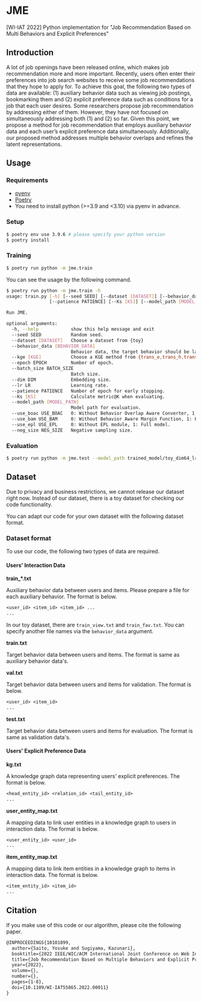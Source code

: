 # JME

[WI-IAT 2022] Python implementation for "Job Recommendation Based on Multi Behaviors and Explicit Preferences"

## Introduction

A lot of job openings have been released online, which makes job recommendation more and more important.
Recently, users often enter their preferences into job search websites to receive some job recommendations that they hope to apply for.
To achieve this goal, the following two types of data are available: (1) auxiliary behavior data such as viewing job postings, bookmarking them and (2) explicit preference data such as conditions for a job that each user desires.
Some researchers propose job recommendation by addressing either of them.
However, they have not focused on simultaneously addressing both (1) and (2) so far.
Given this point, we propose a method for job recommendation that employs auxiliary behavior data and each user’s explicit preference data simultaneously.
Additionally, our proposed method addresses multiple behavior overlaps and refines the latent representations.

## Usage

### Requirements

- [pyenv](https://github.com/pyenv/pyenv)
- [Poetry](https://github.com/python-poetry/poetry)
- You need to install python (>=3.9 and <3.10) via pyenv in advance.

### Setup

```sh
$ poetry env use 3.9.6 # please specify your python version
$ poetry install
```

### Training

```sh
$ poetry run python -m jme.train
```

You can see the usage by the following command.

```sh
$ poetry run python -m jme.train -h
usage: train.py [-h] [--seed SEED] [--dataset [DATASET]] [--behavior_data [BEHAVIOR_DATA]] [--kge [KGE]] [--epoch EPOCH] [--batch_size BATCH_SIZE] [--dim DIM] [--lr LR]
                [--patience PATIENCE] [--Ks [KS]] [--model_path [MODEL_PATH]] [--use_boac USE_BOAC] [--use_bam USE_BAM] [--use_epl USE_EPL] [--neg_size NEG_SIZE]

Run JME.

optional arguments:
  -h, --help            show this help message and exit
  --seed SEED           Random seed.
  --dataset [DATASET]   Choose a dataset from {toy}
  --behavior_data [BEHAVIOR_DATA]
                        Behavior data, the target behavior should be last.
  --kge [KGE]           Choose a KGE method from {trans_e,trans_h,trans_r,dist_mult,compl_ex,kg2e,conv_e}
  --epoch EPOCH         Number of epoch.
  --batch_size BATCH_SIZE
                        Batch size.
  --dim DIM             Embedding size.
  --lr LR               Learning rate.
  --patience PATIENCE   Number of epoch for early stopping.
  --Ks [KS]             Calculate metric@K when evaluating.
  --model_path [MODEL_PATH]
                        Model path for evaluation.
  --use_boac USE_BOAC   0: Without Behavior Overlap Aware Converter, 1: Full model.
  --use_bam USE_BAM     0: Without Behavior Aware Margin Function, 1: Full model.
  --use_epl USE_EPL     0: Without EPL module, 1: Full model.
  --neg_size NEG_SIZE   Negative sampling size.
```

### Evaluation

```sh
$ poetry run python -m jme.test --model_path trained_model/toy_dim64_lr0.0001_trans_e/best.pth # please specify your model path
```

## Dataset

Due to privacy and business restrictions, we cannot release our dataset right now.
Instead of our dataset, there is a toy dataset for checking our code functionality.

You can adapt our code for your own dataset with the following dataset format.

### Dataset format

To use our code, the following two types of data are required.

#### Users' Interaction Data

**train_*.txt**

Auxiliary behavior data between users and items.
Please prepare a file for each auxiliary behavior.
The format is below.

```txt
<user_id> <item_id> <item_id> ...
...
```

In our toy dataset, there are `train_view.txt` and `train_fav.txt`.
You can specify another file names via the `behavior_data` argument.

**train.txt**

Target behavior data between users and items.
The format is same as auxiliary behavior data's.

**val.txt**

Target behavior data between users and items for validation.
The format is below.

```txt
<user_id> <item_id>
...
```

**test.txt**

Target behavior data between users and items for evaluation.
The format is same as validation data's.

#### Users' Explicit Preference Data

**kg.txt**

A knowledge graph data representing users' explicit preferences.
The format is below.

```txt
<head_entity_id> <relation_id> <tail_entity_id>
...
```

**user_entity_map.txt**

A mapping data to link user entities in a knowledge graph to users in interaction data.
The format is below.

```txt
<user_entity_id> <user_id>
...
```

**item_entity_map.txt**

A mapping data to link item entities in a knowledge graph to items in interaction data.
The format is below.

```txt
<item_entity_id> <item_id>
...
```

## Citation

If you make use of this code or our algorithm, please cite the following paper.

```txt
@INPROCEEDINGS{10101899,
  author={Saito, Yosuke and Sugiyama, Kazunari},
  booktitle={2022 IEEE/WIC/ACM International Joint Conference on Web Intelligence and Intelligent Agent Technology (WI-IAT)},
  title={Job Recommendation Based on Multiple Behaviors and Explicit Preferences},
  year={2022},
  volume={},
  number={},
  pages={1-8},
  doi={10.1109/WI-IAT55865.2022.00011}
}
```
